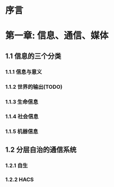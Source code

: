 # 序言
# 第一章: 信息、通信、媒体
## 1.1 信息的三个分类
### 1.1.1 信息与意义
### 1.1.2 世界的输出(TODO)
### 1.1.3 生命信息
### 1.1.4 社会信息
### 1.1.5 机器信息
## 1.2 分层自治的通信系统
### 1.2.1 自生
### 1.2.2 HACS
